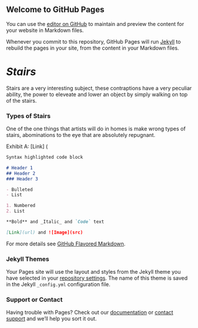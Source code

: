 ## Welcome to GitHub Pages

You can use the [editor on GitHub](https://github.com/IanParubrub/Real-Website-9-28-21/edit/main/README.md) to maintain and preview the content for your website in Markdown files.

Whenever you commit to this repository, GitHub Pages will run [Jekyll](https://jekyllrb.com/) to rebuild the pages in your site, from the content in your Markdown files.

# **_Stairs_**
Stairs are a very interesting subject, these contraptions have a very peculiar ability, the power to eleveate and lower an object by simply walking on top of the stairs.
###  Types of Stairs
One of the one things that artists will do in homes is make wrong types of stairs, abominations to the eye that are absolutely repugnant.

Exhibit A:
[Link] (
```markdown
Syntax highlighted code block

# Header 1
## Header 2
### Header 3

- Bulleted
- List

1. Numbered
2. List

**Bold** and _Italic_ and `Code` text

[Link](url) and ![Image](src)
```

For more details see [GitHub Flavored Markdown](https://guides.github.com/features/mastering-markdown/).

### Jekyll Themes

Your Pages site will use the layout and styles from the Jekyll theme you have selected in your [repository settings](https://github.com/IanParubrub/Real-Website-9-28-21/settings/pages). The name of this theme is saved in the Jekyll `_config.yml` configuration file.

### Support or Contact

Having trouble with Pages? Check out our [documentation](https://docs.github.com/categories/github-pages-basics/) or [contact support](https://support.github.com/contact) and we’ll help you sort it out.
